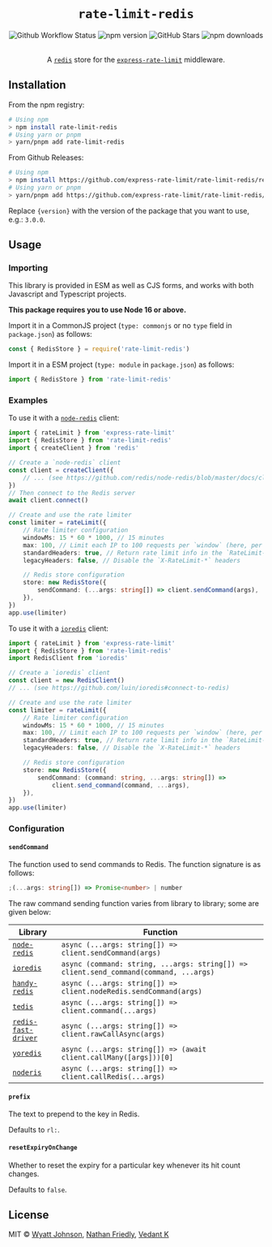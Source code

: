 # <div align="center"> `rate-limit-redis` </div>

<div align="center">
	<img alt="Github Workflow Status" src="https://github.com/express-rate-limit/rate-limit-redis/actions/workflows/ci.yaml/badge.svg"/>
	<img alt="npm version" src="https://img.shields.io/npm/v/rate-limit-redis.svg"/>
	<img alt="GitHub Stars" src="https://img.shields.io/github/stars/express-rate-limit/rate-limit-redis"/>
	<img alt="npm downloads" src="https://img.shields.io/npm/dm/rate-limit-redis"/>
</div>

<br>

<div align="center">

A [`redis`](https://github.com/redis/redis) store for the
[`express-rate-limit`](https://github.com/nfriedly/express-rate-limit)
middleware.

</div>

## Installation

From the npm registry:

```sh
# Using npm
> npm install rate-limit-redis
# Using yarn or pnpm
> yarn/pnpm add rate-limit-redis
```

From Github Releases:

```sh
# Using npm
> npm install https://github.com/express-rate-limit/rate-limit-redis/releases/download/v{version}/rate-limit-redis.tgz
# Using yarn or pnpm
> yarn/pnpm add https://github.com/express-rate-limit/rate-limit-redis/releases/download/v{version}/rate-limit-redis.tgz
```

Replace `{version}` with the version of the package that you want to use, e.g.:
`3.0.0`.

## Usage

### Importing

This library is provided in ESM as well as CJS forms, and works with both
Javascript and Typescript projects.

**This package requires you to use Node 16 or above.**

Import it in a CommonJS project (`type: commonjs` or no `type` field in
`package.json`) as follows:

```ts
const { RedisStore } = require('rate-limit-redis')
```

Import it in a ESM project (`type: module` in `package.json`) as follows:

```ts
import { RedisStore } from 'rate-limit-redis'
```

### Examples

To use it with a [`node-redis`](https://github.com/redis/node-redis) client:

```ts
import { rateLimit } from 'express-rate-limit'
import { RedisStore } from 'rate-limit-redis'
import { createClient } from 'redis'

// Create a `node-redis` client
const client = createClient({
	// ... (see https://github.com/redis/node-redis/blob/master/docs/client-configuration.md)
})
// Then connect to the Redis server
await client.connect()

// Create and use the rate limiter
const limiter = rateLimit({
	// Rate limiter configuration
	windowMs: 15 * 60 * 1000, // 15 minutes
	max: 100, // Limit each IP to 100 requests per `window` (here, per 15 minutes)
	standardHeaders: true, // Return rate limit info in the `RateLimit-*` headers
	legacyHeaders: false, // Disable the `X-RateLimit-*` headers

	// Redis store configuration
	store: new RedisStore({
		sendCommand: (...args: string[]) => client.sendCommand(args),
	}),
})
app.use(limiter)
```

To use it with a [`ioredis`](https://github.com/luin/ioredis) client:

```ts
import { rateLimit } from 'express-rate-limit'
import { RedisStore } from 'rate-limit-redis'
import RedisClient from 'ioredis'

// Create a `ioredis` client
const client = new RedisClient()
// ... (see https://github.com/luin/ioredis#connect-to-redis)

// Create and use the rate limiter
const limiter = rateLimit({
	// Rate limiter configuration
	windowMs: 15 * 60 * 1000, // 15 minutes
	max: 100, // Limit each IP to 100 requests per `window` (here, per 15 minutes)
	standardHeaders: true, // Return rate limit info in the `RateLimit-*` headers
	legacyHeaders: false, // Disable the `X-RateLimit-*` headers

	// Redis store configuration
	store: new RedisStore({
		sendCommand: (command: string, ...args: string[]) =>
			client.send_command(command, ...args),
	}),
})
app.use(limiter)
```

### Configuration

#### `sendCommand`

The function used to send commands to Redis. The function signature is as
follows:

```ts
;(...args: string[]) => Promise<number> | number
```

The raw command sending function varies from library to library; some are given
below:

| Library                                                            | Function                                                                              |
| ------------------------------------------------------------------ | ------------------------------------------------------------------------------------- |
| [`node-redis`](https://github.com/redis/node-redis)                | `async (...args: string[]) => client.sendCommand(args)`                               |
| [`ioredis`](https://github.com/luin/ioredis)                       | `async (command: string, ...args: string[]) => client.send_command(command, ...args)` |
| [`handy-redis`](https://github.com/mmkal/handy-redis)              | `async (...args: string[]) => client.nodeRedis.sendCommand(args)`                     |
| [`tedis`](https://github.com/silkjs/tedis)                         | `async (...args: string[]) => client.command(...args)`                                |
| [`redis-fast-driver`](https://github.com/h0x91b/redis-fast-driver) | `async (...args: string[]) => client.rawCallAsync(args)`                              |
| [`yoredis`](https://github.com/djanowski/yoredis)                  | `async (...args: string[]) => (await client.callMany([args]))[0]`                     |
| [`noderis`](https://github.com/wallneradam/noderis)                | `async (...args: string[]) => client.callRedis(...args)`                              |

#### `prefix`

The text to prepend to the key in Redis.

Defaults to `rl:`.

#### `resetExpiryOnChange`

Whether to reset the expiry for a particular key whenever its hit count changes.

Defaults to `false`.

## License

MIT © [Wyatt Johnson](https://github.com/wyattjoh),
[Nathan Friedly](https://nfriedly.com),
[Vedant K](https://github.com/gamemaker1)
